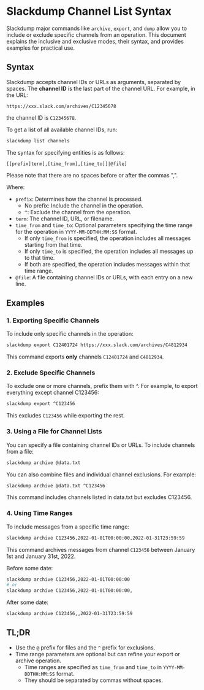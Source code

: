 # Slackdump Channel List Syntax

Slackdump major commands like `archive`, `export`, and `dump` allow
you to include or exclude specific channels from an operation.  This
document explains the inclusive and exclusive modes, their syntax,
and provides examples for practical use.

## Syntax

Slackdump accepts channel IDs or URLs as arguments, separated by
spaces.  The **channel ID** is the last part of the channel URL.
For example, in the URL:

```
https://xxx.slack.com/archives/C12345678
```

the channel ID is `C12345678`.

To get a list of all available channel IDs, run:
```bash
slackdump list channels
```

The syntax for specifying entities is as follows:
```
[[prefix]term[,[time_from],[time_to]]|@file]
```

Please note that there are no spaces before or after the commas
",".

Where:
- `prefix`: Determines how the channel is processed.
  - No prefix: Include the channel in the operation.
  - `^`: Exclude the channel from the operation.
- `term`: The channel ID, URL, or filename.
- `time_from` and `time_to`: Optional parameters specifying the time range for
  the operation in `YYYY-MM-DDTHH:MM:SS` format.
  - If only `time_from` is specified, the operation includes all messages
    starting from that time.
  - If only `time_to` is specified, the operation includes all messages up to
    that time.
  - If both are specified, the operation includes messages within that time
    range.
- `@file`: A file containing channel IDs or URLs, with each entry on a new
  line.

## Examples

### 1. Exporting Specific Channels

To include only specific channels in the operation:

```bash
slackdump export C12401724 https://xxx.slack.com/archives/C4812934
```

This command exports **only** channels `C12401724` and `C4812934`.

### 2. Exclude Specific Channels

To exclude one or more channels, prefix them with ^.  For example,
to export everything except channel C123456:

```bash
slackdump export ^C123456
```
This excludes `C123456` while exporting the rest.

### 3. Using a File for Channel Lists

You can specify a file containing channel IDs or URLs.  To include
channels from a file:

```bash
slackdump archive @data.txt
```
You can also combine files and individual channel exclusions.  For
example:

```bash
slackdump archive @data.txt ^C123456
```
This command includes channels listed in data.txt but excludes C123456.

### 4. Using Time Ranges

To include messages from a specific time range:

```bash
slackdump archive C123456,2022-01-01T00:00:00,2022-01-31T23:59:59
```

This command archives messages from channel `C123456` between January
1st and January 31st, 2022.

Before some date:

```bash
slackdump archive C123456,2022-01-01T00:00:00
# or
slackdump archive C123456,2022-01-01T00:00:00,
```

After some date:

```bash
slackdump archive C123456,,2022-01-31T23:59:59
```

## TL;DR

- Use the `@` prefix for files and the `^` prefix for exclusions.
- Time range parameters are optional but can refine your export or
  archive operation.
  - Time ranges are specified as `time_from` and `time_to` in
    `YYYY-MM-DDTHH:MM:SS` format.
  - They should be separated by commas without spaces.

